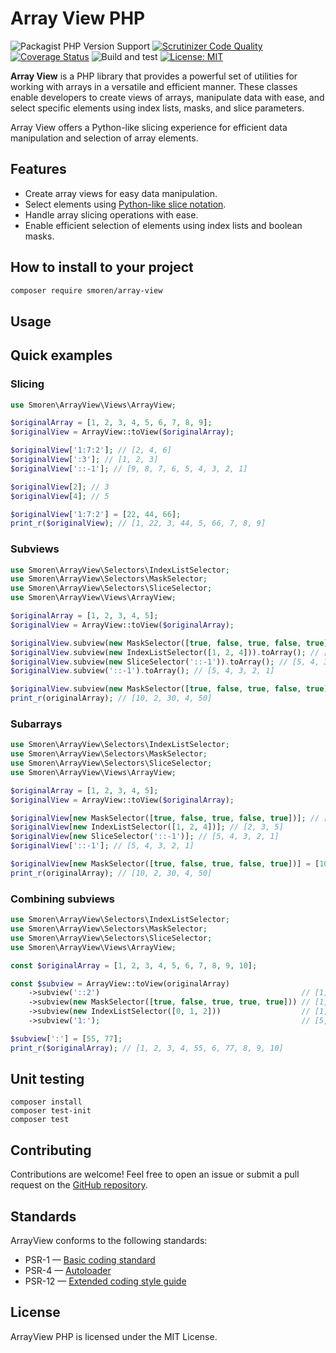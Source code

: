 # Array View PHP
![Packagist PHP Version Support](https://img.shields.io/packagist/php-v/smoren/array-view)
[![Scrutinizer Code Quality](https://scrutinizer-ci.com/g/Smoren/array-view-php/badges/quality-score.png?b=master)](https://scrutinizer-ci.com/g/Smoren/array-view-php/?branch=master)
[![Coverage Status](https://coveralls.io/repos/github/Smoren/array-view-php/badge.svg?branch=master)](https://coveralls.io/github/Smoren/array-view-php?branch=master)
![Build and test](https://github.com/Smoren/array-view-php/actions/workflows/test_master.yml/badge.svg)
[![License: MIT](https://img.shields.io/badge/License-MIT-yellow.svg)](https://opensource.org/licenses/MIT)

**Array View** is a PHP library that provides a powerful set of utilities for working with arrays in
a versatile and efficient manner. These classes enable developers to create views of arrays, manipulate data with ease,
and select specific elements using index lists, masks, and slice parameters.

Array View offers a Python-like slicing experience for efficient data manipulation and selection of array elements.

## Features
- Create array views for easy data manipulation.
- Select elements using [Python-like slice notation](https://www.geeksforgeeks.org/python-list-slicing/).
- Handle array slicing operations with ease.
- Enable efficient selection of elements using index lists and boolean masks.


## How to install to your project
```bash
composer require smoren/array-view
```

## Usage
## Quick examples
### Slicing
```php
use Smoren\ArrayView\Views\ArrayView;

$originalArray = [1, 2, 3, 4, 5, 6, 7, 8, 9];
$originalView = ArrayView::toView($originalArray);

$originalView['1:7:2']; // [2, 4, 6]
$originalView[':3']; // [1, 2, 3]
$originalView['::-1']; // [9, 8, 7, 6, 5, 4, 3, 2, 1]

$originalView[2]; // 3
$originalView[4]; // 5

$originalView['1:7:2'] = [22, 44, 66];
print_r($originalView); // [1, 22, 3, 44, 5, 66, 7, 8, 9]
```

### Subviews
```php
use Smoren\ArrayView\Selectors\IndexListSelector;
use Smoren\ArrayView\Selectors\MaskSelector;
use Smoren\ArrayView\Selectors\SliceSelector;
use Smoren\ArrayView\Views\ArrayView;

$originalArray = [1, 2, 3, 4, 5];
$originalView = ArrayView::toView($originalArray);

$originalView.subview(new MaskSelector([true, false, true, false, true])).toArray(); // [1, 3, 5]
$originalView.subview(new IndexListSelector([1, 2, 4])).toArray(); // [2, 3, 5]
$originalView.subview(new SliceSelector('::-1')).toArray(); // [5, 4, 3, 2, 1]
$originalView.subview('::-1').toArray(); // [5, 4, 3, 2, 1]

$originalView.subview(new MaskSelector([true, false, true, false, true])).apply(fn ($x) => x * 10);
print_r(originalArray); // [10, 2, 30, 4, 50]
```

### Subarrays
```php
use Smoren\ArrayView\Selectors\IndexListSelector;
use Smoren\ArrayView\Selectors\MaskSelector;
use Smoren\ArrayView\Selectors\SliceSelector;
use Smoren\ArrayView\Views\ArrayView;

$originalArray = [1, 2, 3, 4, 5];
$originalView = ArrayView::toView($originalArray);

$originalView[new MaskSelector([true, false, true, false, true])]; // [1, 3, 5]
$originalView[new IndexListSelector([1, 2, 4])]; // [2, 3, 5]
$originalView[new SliceSelector('::-1')]; // [5, 4, 3, 2, 1]
$originalView['::-1']; // [5, 4, 3, 2, 1]

$originalView[new MaskSelector([true, false, true, false, true])] = [10, 30, 50];
print_r(originalArray); // [10, 2, 30, 4, 50]
```

### Combining subviews
```php
use Smoren\ArrayView\Selectors\IndexListSelector;
use Smoren\ArrayView\Selectors\MaskSelector;
use Smoren\ArrayView\Selectors\SliceSelector;
use Smoren\ArrayView\Views\ArrayView;

const $originalArray = [1, 2, 3, 4, 5, 6, 7, 8, 9, 10];

const $subview = ArrayView::toView(originalArray)
    ->subview('::2')                                             // [1, 3, 5, 7, 9]
    ->subview(new MaskSelector([true, false, true, true, true])) // [1, 5, 7, 9]
    ->subview(new IndexListSelector([0, 1, 2]))                  // [1, 5, 7]
    ->subview('1:');                                             // [5, 7]

$subview[':'] = [55, 77];
print_r($originalArray); // [1, 2, 3, 4, 55, 6, 77, 8, 9, 10]
```

## Unit testing
```
composer install
composer test-init
composer test
```

## Contributing
Contributions are welcome! Feel free to open an issue or submit a pull request on the [GitHub repository](https://github.com/Smoren/array-view-ts).

## Standards
ArrayView conforms to the following standards:

* PSR-1 — [Basic coding standard](https://www.php-fig.org/psr/psr-1/)
* PSR-4 — [Autoloader](https://www.php-fig.org/psr/psr-4/)
* PSR-12 — [Extended coding style guide](https://www.php-fig.org/psr/psr-12/)

## License
ArrayView PHP is licensed under the MIT License.
